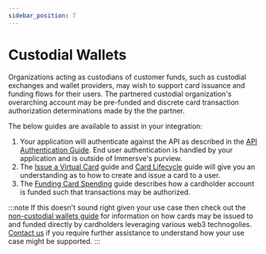 ```yaml
---
sidebar_position: 7
---
```


# Custodial Wallets

Organizations acting as custodians of customer funds, such as custodial exchanges and wallet providers, may wish to support card issuance and funding flows for their users. The partnered custodial organization's overarching account may be pre-funded and discrete card transaction authorization determinations made by the the partner.

The below guides are available to assist in your integration: 
1. Your application will authenticate against the API as described in the [API Authentication Guide](/guides/authentication#api-key-authentication). End user authentication is handled by your application and is outside of Immersve's purview.
1. The [Issue a Virtual Card](/guides/issue-a-virtual-card) guide and [Card Lifecycle](/guides/card-lifecycle) guide will give you an understanding as to how to create and issue a card to a user.
1. The [Funding Card Spending](/guides/funding-card-spending) guide describes how a cardholder account is funded such that transactions may be authorized.

:::note
If this doesn't sound right given your use case then check out the [non-custodial wallets guide](/guides/non-custodial-wallets) for information on how cards may be issued to and funded directly by cardholders leveraging various web3 technogolies. [Contact us](https://immersve.com/contact/) if you require further assistance to understand how your use case might be supported.
:::